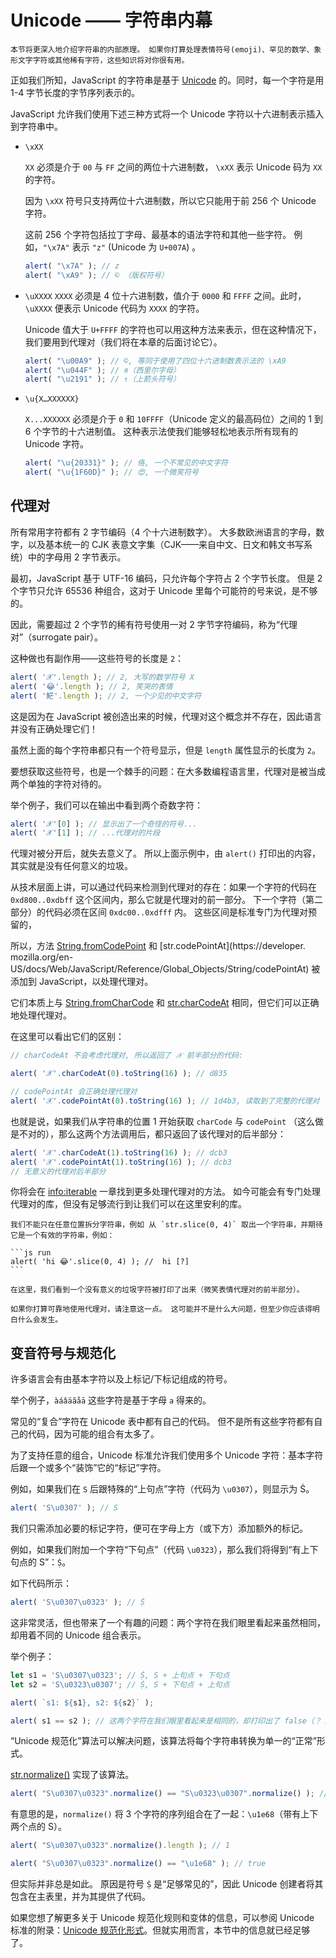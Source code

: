 
# Unicode —— 字符串内幕

```warn header="进阶知识"
本节将更深入地介绍字符串的内部原理。 如果你打算处理表情符号(emoji)、罕见的数学、象形文字字符或其他稀有字符，这些知识将对你很有用。
```

正如我们所知，JavaScript 的字符串是基于 [Unicode](https://en.wikipedia.org/wiki/Unicode) 的。同时，每一个字符是用 1-4 字节长度的字节序列表示的。

JavaScript 允许我们使用下述三种方式将一个 Unicode 字符以十六进制表示插入到字符串中。

- `\xXX`

    `XX` 必须是介于 `00` 与 `FF` 之间的两位十六进制数， `\xXX` 表示 Unicode 码为 `XX` 的字符。

    因为 `\xXX` 符号只支持两位十六进制数，所以它只能用于前 256 个 Unicode 字符。

    这前 256 个字符包括拉丁字母、最基本的语法字符和其他一些字符。 例如，`"\x7A"` 表示 `"z"` (Unicode 为 `U+007A`) 。

    ```js run
    alert( "\x7A" ); // z
    alert( "\xA9" ); // © （版权符号）
    ```

- `\uXXXX`
    `XXXX` 必须是 4 位十六进制数，值介于 `0000` 和 `FFFF` 之间。此时， `\uXXXX` 便表示 Unicode 代码为 `XXXX` 的字符。

    Unicode 值大于 `U+FFFF` 的字符也可以用这种方法来表示，但在这种情况下，我们要用到代理对（我们将在本章的后面讨论它）。

    ```js run
    alert( "\u00A9" ); // ©, 等同于使用了四位十六进制数表示法的 \xA9
    alert( "\u044F" ); // я（西里尔字母）
    alert( "\u2191" ); // ↑（上箭头符号）
    ```

- `\u{X…XXXXXX}`

    `X...XXXXXX` 必须是介于 `0` 和 `10FFFF`（Unicode 定义的最高码位）之间的 1 到 6 个字节的十六进制值。 这种表示法使我们能够轻松地表示所有现有的 Unicode 字符。

    ```js run
    alert( "\u{20331}" ); // 佫, 一个不常见的中文字符
    alert( "\u{1F60D}" ); // 😍, 一个微笑符号
    ```

## 代理对

所有常用字符都有 2 字节编码（4 个十六进制数字）。 大多数欧洲语言的字母，数字，以及基本统一的 CJK 表意文字集（CJK——来自中文、日文和韩文书写系统）中的字母用 2 字节表示。

最初，JavaScript 基于 UTF-16 编码，只允许每个字符占 2 个字节长度。 但是 2 个字节只允许 65536 种组合，这对于 Unicode 里每个可能符的号来说，是不够的。

因此，需要超过 2 个字节的稀有符号使用一对 2 字节字符编码，称为“代理对”（surrogate pair）。

这种做也有副作用——这些符号的长度是 `2`：

```js run
alert( '𝒳'.length ); // 2, 大写的数学符号 X
alert( '😂'.length ); // 2, 笑哭的表情
alert( '𩷶'.length ); // 2, 一个少见的中文字符
```

这是因为在 JavaScript 被创造出来的时候，代理对这个概念并不存在，因此语言并没有正确处理它们！

虽然上面的每个字符串都只有一个符号显示，但是 `length` 属性显示的长度为 `2`。

要想获取这些符号，也是一个棘手的问题：在大多数编程语言里，代理对是被当成两个单独的字符对待的。

举个例子，我们可以在输出中看到两个奇数字符：

```js run
alert( '𝒳'[0] ); // 显示出了一个奇怪的符号...
alert( '𝒳'[1] ); // ...代理对的片段
```

代理对被分开后，就失去意义了。 所以上面示例中，由 `alert()` 打印出的内容，其实就是没有任何意义的垃圾。

从技术层面上讲，可以通过代码来检测到代理对的存在：如果一个字符的代码在 `0xd800..0xdbff` 这个区间内，那么它就是代理对的前一部分。 下一个字符（第二部分）的代码必须在区间 `0xdc00..0xdfff` 内。 这些区间是标准专门为代理对预留的，

所以，方法 [String.fromCodePoint](https://developer.mozilla.org/en-US/docs/Web/JavaScript/Reference/Global_Objects/String/fromCodePoint) 和 [str.codePointAt](https://developer. mozilla.org/en-US/docs/Web/JavaScript/Reference/Global_Objects/String/codePointAt) 被添加到 JavaScript，以处理代理对。

它们本质上与 [String.fromCharCode](mdn:js/String/fromCharCode) 和 [str.charCodeAt](mdn:js/String/charCodeAt) 相同，但它们可以正确地处理代理对。

在这里可以看出它们的区别：

```js run
// charCodeAt 不会考虑代理对, 所以返回了 𝒳 前半部分的代码:

alert( '𝒳'.charCodeAt(0).toString(16) ); // d835

// codePointAt 会正确处理代理对
alert( '𝒳'.codePointAt(0).toString(16) ); // 1d4b3, 读取到了完整的代理对
```

也就是说，如果我们从字符串的位置 1 开始获取 `charCode` 与 `codePoint` （这么做是不对的），那么这两个方法调用后，都只返回了该代理对的后半部分：

```js run
alert( '𝒳'.charCodeAt(1).toString(16) ); // dcb3
alert( '𝒳'.codePointAt(1).toString(16) ); // dcb3
// 无意义的代理对后半部分
```

你将会在 <info:iterable> 一章找到更多处理代理对的方法。 如今可能会有专门处理代理对的库，但没有足够流行到让我们可以在这里安利的库。

````warn header="注意：在任意点拆分字符串是危险的"
我们不能只在任意位置拆分字符串，例如 从 `str.slice(0, 4)` 取出一个字符串，并期待它是一个有效的字符串，例如：

```js run
alert( 'hi 😂'.slice(0, 4) ); //  hi [?]
```

在这里，我们看到一个没有意义的垃圾字符被打印了出来（微笑表情代理对的前半部分）。

如果你打算可靠地使用代理对，请注意这一点。 这可能并不是什么大问题，但至少你应该得明白什么会发生。
````

## 变音符号与规范化

许多语言会有由基本字符以及上标记/下标记组成的符号。

举个例子，`àáâäãåā` 这些字符是基于字母 `a` 得来的。

常见的“复合”字符在 Unicode 表中都有自己的代码。 但不是所有这些字符都有自己的代码，因为可能的组合有太多了。

为了支持任意的组合，Unicode 标准允许我们使用多个 Unicode 字符：基本字符后跟一个或多个“装饰”它的“标记”字符。

例如，如果我们在 `S` 后跟特殊的“上句点”字符（代码为 `\u0307`），则显示为 Ṡ。

```js run
alert( 'S\u0307' ); // Ṡ
```

我们只需添加必要的标记字符，便可在字母上方（或下方）添加额外的标记。

例如，如果我们附加一个字符“下句点”（代码 `\u0323`），那么我们将得到“有上下句点的 S”：`Ṩ`。

如下代码所示：

```js run
alert( 'S\u0307\u0323' ); // Ṩ
```

这非常灵活，但也带来了一个有趣的问题：两个字符在我们眼里看起来虽然相同，却用着不同的 Unicode 组合表示。

举个例子：

```js run
let s1 = 'S\u0307\u0323'; // Ṩ, S + 上句点 + 下句点
let s2 = 'S\u0323\u0307'; // Ṩ, S + 下句点 + 上句点

alert( `s1: ${s1}, s2: ${s2}` );

alert( s1 == s2 ); // 这两个字符在我们眼里看起来是相同的，却打印出了 false（？！）
```

“Unicode 规范化”算法可以解决问题，该算法将每个字符串转换为单一的“正常”形式。

[str.normalize()](mdn:js/String/normalize) 实现了该算法。

```js run
alert( "S\u0307\u0323".normalize() == "S\u0323\u0307".normalize() ); // true
```

有意思的是，`normalize()` 将 3 个字符的序列组合在了一起：`\u1e68`（带有上下两个点的 S）。

```js run
alert( "S\u0307\u0323".normalize().length ); // 1

alert( "S\u0307\u0323".normalize() == "\u1e68" ); // true
```

但实际并非总是如此。 原因是符号 `Ṩ` 是“足够常见的”，因此 Unicode 创建者将其包含在主表里，并为其提供了代码。

如果您想了解更多关于 Unicode 规范化规则和变体的信息，可以参阅 Unicode 标准的附录：[Unicode 规范化形式](https://www.unicode.org/reports/tr15/)。但就实用而言，本节中的信息就已经足够了。
